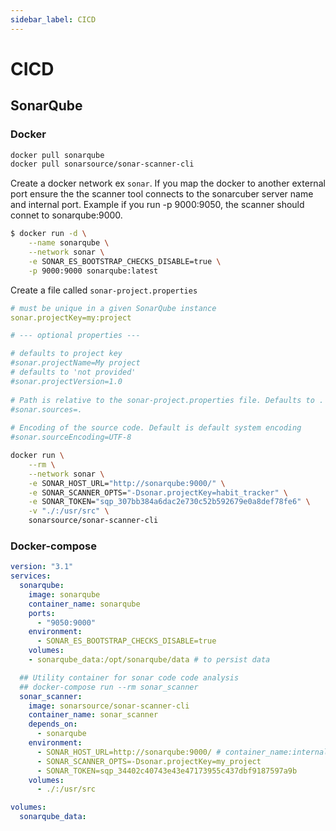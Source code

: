 ```yaml
---
sidebar_label: CICD
---
```


# CICD

## SonarQube

### Docker

```bash
docker pull sonarqube
docker pull sonarsource/sonar-scanner-cli
```

Create a docker network ex `sonar`. If you map the docker to another external port ensure the the scanner tool connects to the sonarcuber server name and internal port. Example if you run -p 9000:9050, the scanner should connet to sonarqube:9000.

```bash
$ docker run -d \
    --name sonarqube \
    --network sonar \
    -e SONAR_ES_BOOTSTRAP_CHECKS_DISABLE=true \
    -p 9000:9000 sonarqube:latest
```

Create a file called `sonar-project.properties`

```yaml
# must be unique in a given SonarQube instance
sonar.projectKey=my:project

# --- optional properties ---

# defaults to project key
#sonar.projectName=My project
# defaults to 'not provided'
#sonar.projectVersion=1.0
 
# Path is relative to the sonar-project.properties file. Defaults to .
#sonar.sources=.
 
# Encoding of the source code. Default is default system encoding
#sonar.sourceEncoding=UTF-8
```

```bash
docker run \
    --rm \
    --network sonar \
    -e SONAR_HOST_URL="http://sonarqube:9000/" \
    -e SONAR_SCANNER_OPTS="-Dsonar.projectKey=habit_tracker" \
    -e SONAR_TOKEN="sqp_307bb384a6dac2e730c52b592679e0a8def78fe6" \
    -v "./:/usr/src" \
    sonarsource/sonar-scanner-cli
```

### Docker-compose

```yml
version: "3.1"
services:
  sonarqube:
    image: sonarqube
    container_name: sonarqube
    ports:
      - "9050:9000"
    environment:
      - SONAR_ES_BOOTSTRAP_CHECKS_DISABLE=true
    volumes:
    - sonarqube_data:/opt/sonarqube/data # to persist data

  ## Utility container for sonar code code analysis
  ## docker-compose run --rm sonar_scanner
  sonar_scanner:
    image: sonarsource/sonar-scanner-cli
    container_name: sonar_scanner
    depends_on:
      - sonarqube
    environment:
      - SONAR_HOST_URL=http://sonarqube:9000/ # container_name:internal_port
      - SONAR_SCANNER_OPTS=-Dsonar.projectKey=my_project
      - SONAR_TOKEN=sqp_34402c40743e43e47173955c437dbf9187597a9b
    volumes:
      - ./:/usr/src

volumes:
  sonarqube_data:

```
